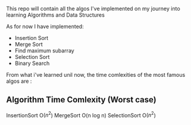 This repo will contain all the algos I've implemented on my journey into learning Algorithms and Data Structures


As for now I have implemented: 

- Insertion Sort
- Merge Sort
- Find maximum subarray
- Selection Sort
- Binary Search

From what i've learned unil now, the time comlexities of the most famous algos are :

Algorithm       Time Comlexity (**Worst case**)
---
InsertionSort   O($n^2$)
MergeSort       O(n log n)
SelectionSort   O($n^2$)
